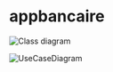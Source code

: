 # appbancaire
![Class diagram](https://github.com/user-attachments/assets/0aff725d-958c-4038-a1a1-2fa4c901d727)

![UseCaseDiagram](https://github.com/user-attachments/assets/b6e3a3cf-4f19-4b39-852d-7f98fc17da71)

